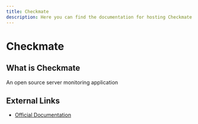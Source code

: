 ```yaml
---
title: Checkmate
description: Here you can find the documentation for hosting Checkmate with Coolify.
---
```


# Checkmate

## What is Checkmate

An open source server monitoring application

## External Links

- [Official Documentation](https://bluewavelabs.gitbook.io/checkmate?utm_source=coolify.io)
